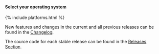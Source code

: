 ---
---

#### Select your operating system

{% include platforms.html %}

New features and changes in the current and all previous releases can be 
found in the [Changelog](https://github.com/molovol/MoloVol/blob/master/CHANGELOG.md).

The source code for each stable release can be found in the
[Releases Section](https://github.com/molovol/MoloVol/releases).
